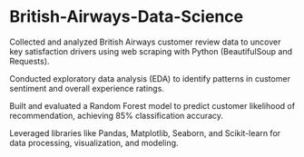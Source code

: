 # British-Airways-Data-Science
Collected and analyzed British Airways customer review data to uncover key satisfaction drivers using web scraping with Python (BeautifulSoup and Requests).

Conducted exploratory data analysis (EDA) to identify patterns in customer sentiment and overall experience ratings.

Built and evaluated a Random Forest model to predict customer likelihood of recommendation, achieving 85% classification accuracy.

Leveraged libraries like Pandas, Matplotlib, Seaborn, and Scikit-learn for data processing, visualization, and modeling.
